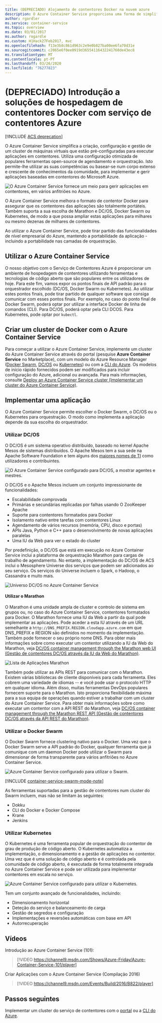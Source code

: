```yaml
---
title: (DEPRECIADO) Alojamento de contentores Docker na nuvem azure
description: O Azure Container Service proporciona uma forma de simplificar a criação, configuração e gestão de um cluster de máquinas virtuais que estão pré-configuradas para executar aplicações em contentores.
author: rgardler
ms.service: container-service
ms.topic: overview
ms.date: 03/01/2017
ms.author: rogardle
ms.custom: H1Hack27Feb2017, mvc
ms.openlocfilehash: f13e3b8c861d963c2e9e0b827ba00ee6fa70d31e
ms.sourcegitcommit: c2065e6f0ee0919d36554116432241760de43ec8
ms.translationtype: MT
ms.contentlocale: pt-PT
ms.lasthandoff: 03/26/2020
ms.locfileid: "76277823"
---
```

# <a name="deprecated-introduction-to-docker-container-hosting-solutions-with-azure-container-service"></a>(DEPRECIADO) Introdução a soluções de hospedagem de contentores Docker com serviço de contentores Azure 

[!INCLUDE [ACS deprecation](../../../includes/container-service-deprecation.md)]

O Azure Container Service simplifica a criação, configuração e gestão de um cluster de máquinas virtuais que estão pré-configuradas para executar aplicações em contentores. Utiliza uma configuração otimizada de populares ferramentas open-source de agendamento e orquestração. Isto permite-lhe utilizar as suas competências ou basear-se num corpo extenso e crescente de conhecimentos da comunidade, para implementar e gerir aplicações baseadas em contentores do Microsoft Azure.

![O Azure Container Service fornece um meio para gerir aplicações em contentores, em vários anfitriões no Azure.](./media/acs-intro/acs-cluster-new.png)

O Azure Container Service melhora o formato de contentor Docker para assegurar que os contentores das aplicações são totalmente portáteis. Também suporta a sua escolha de Marathon e DC/OS, Docker Swarm ou Kubernetes, de modo a que possa ampliar estas aplicações para milhares ou mesmo dezenas de milhares de contentores.

Ao utilizar o Azure Container Service, pode tirar partido das funcionalidades de nível empresarial do Azure, mantendo a portabilidade da aplicação - incluindo a portabilidade nas camadas de orquestração.

## <a name="using-azure-container-service"></a>Utilizar o Azure Container Service
O nosso objetivo com o Serviço de Contentores Azure é proporcionar um ambiente de hospedagem de contentores utilizando ferramentas e tecnologias de código aberto que são populares entre os utilizadores de hoje. Para este fim, vamos expor os pontos finais de API padrão para o orquestrador escolhido (DC/OS, Docker Swarm ou Kubernetes). Ao utilizar estes pontos finais, pode tirar partido de qualquer software que consiga comunicar com esses pontos finais. Por exemplo, no caso do ponto final de Docker Swarm, poderá optar por utilizar a interface Docker de linha de comandos (CLI). Para DC/OS, poderá optar pela CLI DCOS. Para Kubernetes, pode optar por `kubectl`.

## <a name="creating-a-docker-cluster-by-using-azure-container-service"></a>Criar um cluster de Docker com o Azure Container Service
Para começar a utilizar o Azure Container Service, implemente um cluster do Azure Container Service através do portal (pesquise **Azure Container Service** no Marketplace), com um modelo do Azure Resource Manager ([Docker Swarm](https://github.com/Azure/azure-quickstart-templates/tree/master/101-acs-swarm), [DC/OS](https://github.com/Azure/azure-quickstart-templates/tree/master/101-acs-dcos) ou [Kubernetes](https://github.com/Azure/azure-quickstart-templates/tree/master/101-acs-kubernetes)) ou com a [CLI do Azure](container-service-create-acs-cluster-cli.md). Os modelos de início rápido fornecidos podem ser modificados para incluir configuração do Azure, adicional ou avançada. Para mais informações, consulte [Deploy an Azure Container Service cluster (Implementar um cluster do Azure Container Service)](container-service-deployment.md).

## <a name="deploying-an-application"></a>Implementar uma aplicação
O Azure Container Service permite escolher o Docker Swarm, o DC/OS ou o Kubernetes para orquestração. O modo como implementa a aplicação depende da sua escolha do orquestrador.

### <a name="using-dcos"></a>Utilizar DC/OS
O DC/OS é um sistema operativo distribuído, baseado no kernel Apache Mesos de sistemas distribuídos. O Apache Mesos tem a sua sede na Apache Software Foundation e tem alguns dos [maiores nomes de TI](https://mesos.apache.org/documentation/latest/powered-by-mesos/) como utilizadores e contribuintes.

![O Azure Container Service configurado para DC/OS, a mostrar agentes e mestres.](media/acs-intro/dcos.png)

O DC/OS e o Apache Mesos incluem um conjunto impressionante de funcionalidades:

* Escalabilidade comprovada
* Primárias e secundárias replicadas por falhas usando O ZooKeeper Apache
* Suporte para contentores formatados para Docker
* Isolamento nativo entre tarefas com contentores Linux
* Agendamento de vários recursos (memória, CPU, disco e portas)
* APIs Java, Python e C++ para o desenvolvimento de novas aplicações paralelas
* Uma IU da Web para ver o estado do cluster

Por predefinição, o DC/OS que está em execução no Azure Container Service inclui a plataforma de orquestração Marathon para cargas de trabalho de agendamento. No entanto, a implementação do DC/OS de ACS inclui o Mesosphere Universe dos serviços que podem ser adicionados ao seu serviço. Os serviços do Universe incluem o Spark, o Hadoop, o Cassandra e muito mais.

![Universo DC/OS no Azure Container Service](media/dcos/universe.png)

#### <a name="using-marathon"></a>Utilizar o Marathon
O Marathon é uma unidade ampla de cluster e controlo de sistema em grupos ou, no caso do Azure Container Service, contentores formatados para Docker. O Marathon fornece uma IU da Web a partir da qual pode implementar as aplicações. Pode aceder a esta IU através de um URL semelhante a `http://DNS_PREFIX.REGION.cloudapp.azure.com`
em que DNS\_PREFIX e REGION são definidos no momento da implementação. Também pode fornecer o seu próprio nome DNS. Para obter mais informações sobre como executar um contentor utilizando a IU da Web do Marathon, veja [DC/OS container management through the Marathon web UI (Gestão de contentores DC/OS através da IU da Web do Marathon)](container-service-mesos-marathon-ui.md).

![Lista de Aplicações Marathon](media/dcos/marathon-applications-list.png)

Também pode utilizar as APIs REST para comunicar com o Marathon. Existem várias bibliotecas de cliente disponíveis para cada ferramenta. Eles cobrem uma variedade de idiomas -- e você pode usar o protocolo HTTP em qualquer idioma. Além disso, muitas ferramentas DevOps populares fornecem suporte para o Marathon. Isto proporciona flexibilidade máxima para a sua equipa de operações quando estiver a trabalhar com um cluster do Azure Container Service. Para obter mais informações sobre como executar um contentor com a API REST do Marathon, veja [DC/OS container management through the Marathon REST API (Gestão de contentores DC/OS através da API REST do Marathon)](container-service-mesos-marathon-rest.md).

### <a name="using-docker-swarm"></a>Utilizar o Docker Swarm
O Docker Swarm fornece clustering nativo para o Docker. Uma vez que o Docker Swarm serve a API padrão do Docker, qualquer ferramenta que já comunique com um daemon Docker pode utilizar o Swarm para dimensionar de forma transparente para vários anfitriões no Azure Container Service.

![Azure Container Service configurado para utilizar o Swarm.](media/acs-intro/acs-swarm2.png)

[!INCLUDE [container-service-swarm-mode-note](../../../includes/container-service-swarm-mode-note.md)]

As ferramentas suportadas para a gestão de contentores num cluster do Swarm incluem, mas não se limitam às seguintes:

* Dokku
* CLI do Docker e Docker Compose
* Krane
* Jenkins

### <a name="using-kubernetes"></a>Utilizar Kubernetes
O Kubernetes é uma ferramenta popular de orquestração do contentor de grau de produção de código aberto. O Kubernetes automatiza a implementação, o dimensionamento e a gestão de aplicações no contentor. Uma vez que é uma solução de código aberto e é controlada pela comunidade de código aberto, é executada de forma totalmente integrada no Azure Container Service e pode ser utilizada para implementar contentores em escala no serviço.

![Azure Container Service configurado para utilizar o Kubernetes.](media/acs-intro/kubernetes.png)

Tem um conjunto avançado de funcionalidades, incluindo:
* Dimensionamento horizontal
* Deteção do serviço e balanceamento de carga
* Gestão de segredos e configuração
* Implementações e reversões automáticas com base em API
* Autorrecuperação

## <a name="videos"></a>Vídeos
Introdução ao Azure Container Service (101):  

> [!VIDEO https://channel9.msdn.com/Shows/Azure-Friday/Azure-Container-Service-101/player]
>
>

Criar Aplicações com o Azure Container Service (Compilação 2016)

> [!VIDEO https://channel9.msdn.com/Events/Build/2016/B822/player]
>
>

## <a name="next-steps"></a>Passos seguintes

Implementar um cluster do serviço de contentores com o [portal](container-service-deployment.md) ou a [ CLI do Azure](container-service-create-acs-cluster-cli.md).
